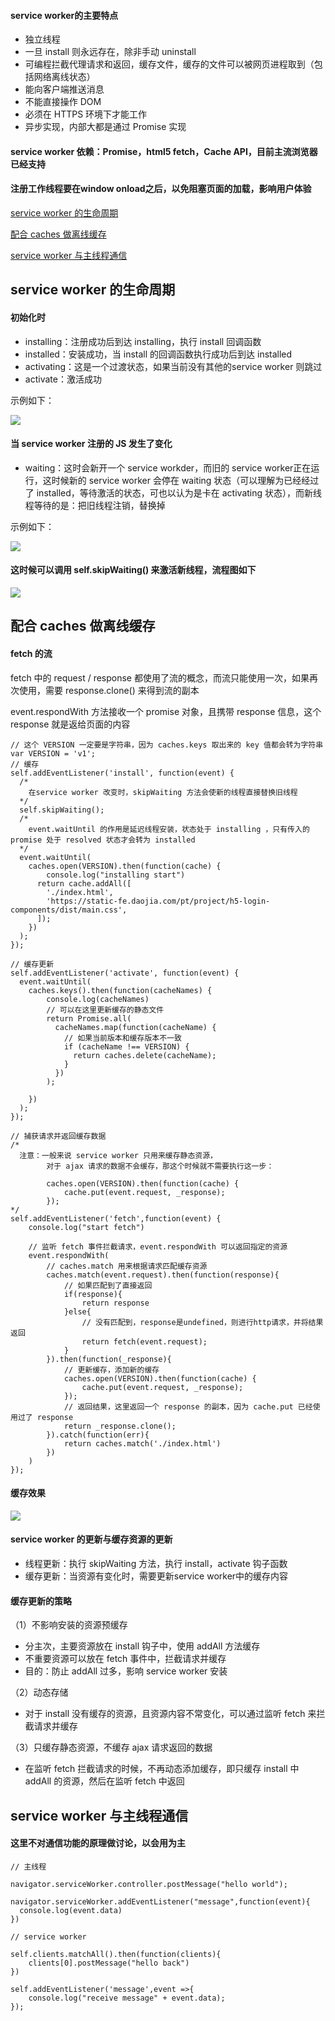 #### service worker的主要特点

<ul>
  <li>独立线程</li>
  <li>一旦 install 则永远存在，除非手动 uninstall </li>
  <li>可编程拦截代理请求和返回，缓存文件，缓存的文件可以被网页进程取到（包括网络离线状态）</li>
  <li>能向客户端推送消息</li>
  <li>不能直接操作 DOM</li>
  <li>必须在 HTTPS 环境下才能工作</li>
  <li>异步实现，内部大都是通过 Promise 实现</li>
</ul>

#### service worker 依赖：Promise，html5 fetch，Cache API，目前主流浏览器已经支持

#### 注册工作线程要在window onload之后，以免阻塞页面的加载，影响用户体验

<a href="#life">service worker 的生命周期</a>

<a href="#cache">配合 caches 做离线缓存</a>

<a href="#message">service worker 与主线程通信</a>

<h2 id="life">service worker 的生命周期</h2>

#### 初始化时

<ul>
  <li>installing：注册成功后到达 installing，执行 install 回调函数</li>
  <li>installed：安装成功，当 install 的回调函数执行成功后到达 installed</li>
  <li>activating：这是一个过渡状态，如果当前没有其他的service worker 则跳过</li>
  <li>activate：激活成功</li>
</ul>

示例如下：

<img src="https://github.com/HanLess/pwa-analysis/blob/master/imgs/init.png" />

#### 当 service worker 注册的 JS 发生了变化

<ul>
  <li>waiting：这时会新开一个 service workder，而旧的 service worker正在运行，这时候新的 service worker 会停在 waiting 状态（可以理解为已经经过了 installed，等待激活的状态，可也以认为是卡在 activating 状态），而新线程等待的是：把旧线程注销，替换掉</li>
</ul>

示例如下：

<img src="https://github.com/HanLess/pwa-analysis/blob/master/imgs/change.png" />

#### 这时候可以调用 self.skipWaiting() 来激活新线程，流程图如下

<img src="https://github.com/HanLess/pwa-analysis/blob/master/imgs/ws-update.png" />

<h2 id="cache">配合 caches 做离线缓存</h2>

#### fetch 的流

fetch 中的 request / response 都使用了流的概念，而流只能使用一次，如果再次使用，需要 response.clone() 来得到流的副本

event.respondWith 方法接收一个 promise 对象，且携带 response 信息，这个 response 就是返给页面的内容

```
// 这个 VERSION 一定要是字符串，因为 caches.keys 取出来的 key 值都会转为字符串
var VERSION = 'v1';
// 缓存
self.addEventListener('install', function(event) {
  /*
    在service worker 改变时，skipWaiting 方法会使新的线程直接替换旧线程
  */
  self.skipWaiting();
  /*
    event.waitUntil 的作用是延迟线程安装，状态处于 installing ，只有传入的 promise 处于 resolved 状态才会转为 installed
  */
  event.waitUntil(
    caches.open(VERSION).then(function(cache) {
        console.log("installing start")
      return cache.addAll([
        './index.html',
        'https://static-fe.daojia.com/pt/project/h5-login-components/dist/main.css',
      ]);
    })
  );
});

// 缓存更新 
self.addEventListener('activate', function(event) {  
  event.waitUntil(
    caches.keys().then(function(cacheNames) {
        console.log(cacheNames)
        // 可以在这里更新缓存的静态文件
        return Promise.all(
          cacheNames.map(function(cacheName) {
            // 如果当前版本和缓存版本不一致
            if (cacheName !== VERSION) {
              return caches.delete(cacheName);
            }
          })
        );
      
    })
  );
});

// 捕获请求并返回缓存数据
/*
  注意：一般来说 service worker 只用来缓存静态资源，
        对于 ajax 请求的数据不会缓存，那这个时候就不需要执行这一步：
        
        caches.open(VERSION).then(function(cache) {
            cache.put(event.request, _response);
        });
*/
self.addEventListener('fetch',function(event) {
    console.log("start fetch")

    // 监听 fetch 事件拦截请求，event.respondWith 可以返回指定的资源
    event.respondWith(
        // caches.match 用来根据请求匹配缓存资源
        caches.match(event.request).then(function(response){
            // 如果匹配到了直接返回
            if(response){
                return response
            }else{
                // 没有匹配到，response是undefined，则进行http请求，并将结果返回
                return fetch(event.request);
            }
        }).then(function(_response){
            // 更新缓存，添加新的缓存
            caches.open(VERSION).then(function(cache) {
                cache.put(event.request, _response);
            });  
            // 返回结果，这里返回一个 response 的副本，因为 cache.put 已经使用过了 response 
            return _response.clone();
        }).catch(function(err){
            return caches.match('./index.html')
        })
    )
});
```

#### 缓存效果

<img src="https://github.com/HanLess/pwa-analysis/blob/master/imgs/cache.png" />

#### service worker 的更新与缓存资源的更新

<ul>
  <li>线程更新：执行 skipWaiting 方法，执行 install，activate 钩子函数</li>
  <li>缓存更新：当资源有变化时，需要更新service worker中的缓存内容</li>
</ul>

#### 缓存更新的策略

（1）不影响安装的资源预缓存

<ul>
  <li>分主次，主要资源放在 install 钩子中，使用 addAll 方法缓存</li>
  <li>不重要资源可以放在 fetch 事件中，拦截请求并缓存</li> 
  <li>目的：防止 addAll 过多，影响 service worker 安装</li>
</ul>

（2）动态存储

<ul>
  <li>对于 install 没有缓存的资源，且资源内容不常变化，可以通过监听 fetch 来拦截请求并缓存</li>
</ul>

（3）只缓存静态资源，不缓存 ajax 请求返回的数据

<ul>
  <li>在监听 fetch 拦截请求的时候，不再动态添加缓存，即只缓存 install 中 addAll 的资源，然后在监听 fetch 中返回</li>
</ul>

<h2 id="message">service worker 与主线程通信</h2>

#### 这里不对通信功能的原理做讨论，以会用为主

```
// 主线程

navigator.serviceWorker.controller.postMessage("hello world");

navigator.serviceWorker.addEventListener("message",function(event){
  console.log(event.data)
})

// service worker

self.clients.matchAll().then(function(clients){
    clients[0].postMessage("hello back")
})

self.addEventListener('message',event =>{
    console.log("receive message" + event.data);
});
```



